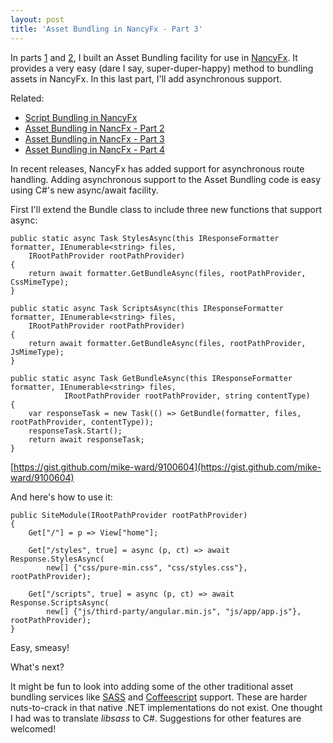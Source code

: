 ```yaml
---
layout: post
title: 'Asset Bundling in NancyFx - Part 3'
---
```

In parts [1](/blog/post/00906/script-bundling-in-nancyfx) and [2](/blog/post/00907/asset-bundling-in-nancyfx-ndash-part-2), I built an Asset Bundling facility for use in [NancyFx](http://nancyfx.org). It provides a very easy (dare I say, super-duper-happy) method to bundling assets in NancyFx. In this last part, I'll add asynchronous support.

Related:

  * [Script Bundling in NancyFx](/2014/02/19/script-bundling-in-nancyfx)
  * [Asset Bundling in NancFx - Part 2](/2014/02/20/asset-bundling-in-nancyfx-ndash-part-2)
  * [Asset Bundling in NancFx - Part 3](/2014/02/21/asset-bundling-in-nancyfx---part-3)
  * [Asset Bundling in NancFx - Part 4](/2014/02/23/asset-bundling-in-nancyfx---part-4)

In recent releases, NancyFx has added support for asynchronous route handling. Adding asynchronous support to the Asset Bundling code is easy using C#'s new async/await facility.

First I'll extend the Bundle class to include three new functions that support async:
    
    public static async Task StylesAsync(this IResponseFormatter formatter, IEnumerable<string> files, 
        IRootPathProvider rootPathProvider)
    {
        return await formatter.GetBundleAsync(files, rootPathProvider, CssMimeType);
    }
    
    public static async Task ScriptsAsync(this IResponseFormatter formatter, IEnumerable<string> files, 
        IRootPathProvider rootPathProvider)
    {
        return await formatter.GetBundleAsync(files, rootPathProvider, JsMimeType);
    }
    
    public static async Task GetBundleAsync(this IResponseFormatter formatter, IEnumerable<string> files,
                IRootPathProvider rootPathProvider, string contentType)
    {
        var responseTask = new Task(() => GetBundle(formatter, files, rootPathProvider, contentType));
        responseTask.Start();
        return await responseTask;
    }

[https://gist.github.com/mike-ward/9100604](https://gist.github.com/mike-ward/9100604)

And here's how to use it:
    
    public SiteModule(IRootPathProvider rootPathProvider)
    {
        Get["/"] = p => View["home"];
    
        Get["/styles", true] = async (p, ct) => await Response.StylesAsync(
            new[] {"css/pure-min.css", "css/styles.css"}, rootPathProvider);
    
        Get["/scripts", true] = async (p, ct) => await Response.ScriptsAsync(
            new[] {"js/third-party/angular.min.js", "js/app/app.js"}, rootPathProvider);
    }

Easy, smeasy!

What's next?

It might be fun to look into adding some of the other traditional asset bundling services like [SASS](http://sass-lang.com/) and [Coffeescript](http://coffeescript.org/) support. These are harder nuts-to-crack in that native .NET implementations do not exist. One thought I had was to translate _libsass_ to C#. Suggestions for other features are welcomed!
